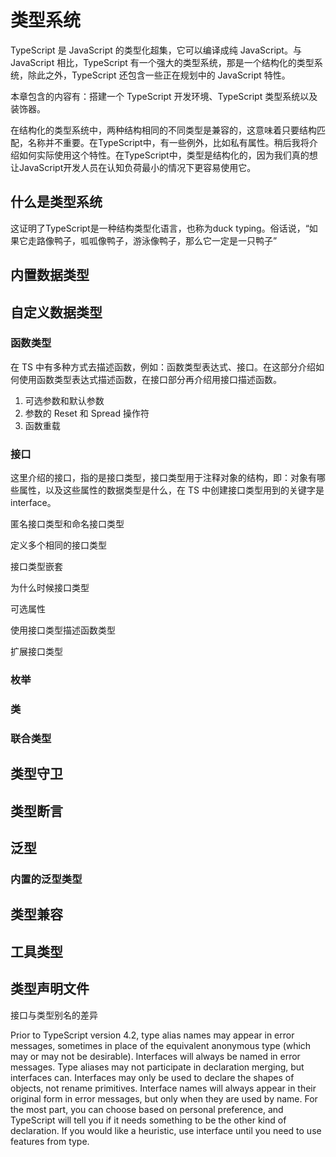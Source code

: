 # 类型系统

TypeScript 是 JavaScript 的类型化超集，它可以编译成纯 JavaScript。与 JavaScript 相比，TypeScript 有一个强大的类型系统，那是一个结构化的类型系统，除此之外，TypeScript 还包含一些正在规划中的 JavaScript 特性。

本章包含的内容有：搭建一个 TypeScript 开发环境、TypeScript 类型系统以及装饰器。

在结构化的类型系统中，两种结构相同的不同类型是兼容的，这意味着只要结构匹配，名称并不重要。在TypeScript中，有一些例外，比如私有属性。稍后我将介绍如何实际使用这个特性。在TypeScript中，类型是结构化的，因为我们真的想让JavaScript开发人员在认知负荷最小的情况下更容易使用它。

## 什么是类型系统

这证明了TypeScript是一种结构类型化语言，也称为duck typing。俗话说，“如果它走路像鸭子，呱呱像鸭子，游泳像鸭子，那么它一定是一只鸭子”

## 内置数据类型

## 自定义数据类型

### 函数类型

在 TS 中有多种方式去描述函数，例如：函数类型表达式、接口。在这部分介绍如何使用函数类型表达式描述函数，在接口部分再介绍用接口描述函数。

1. 可选参数和默认参数
2. 参数的 Reset 和 Spread 操作符
3. 函数重载

### 接口

这里介绍的接口，指的是接口类型，接口类型用于注释对象的结构，即：对象有哪些属性，以及这些属性的数据类型是什么，在 TS 中创建接口类型用到的关键字是 interface。

匿名接口类型和命名接口类型

定义多个相同的接口类型

接口类型嵌套

为什么时候接口类型

可选属性

使用接口类型描述函数类型

扩展接口类型


### 枚举

### 类

### 联合类型

## 类型守卫

## 类型断言

## 泛型

### 内置的泛型类型

## 类型兼容

## 工具类型

## 类型声明文件

接口与类型别名的差异

Prior to TypeScript version 4.2, type alias names may appear in error messages, sometimes in place of the equivalent anonymous type (which may or may not be desirable). Interfaces will always be named in error messages.
Type aliases may not participate in declaration merging, but interfaces can.
Interfaces may only be used to declare the shapes of objects, not rename primitives.
Interface names will always appear in their original form in error messages, but only when they are used by name.
For the most part, you can choose based on personal preference, and TypeScript will tell you if it needs something to be the other kind of declaration. If you would like a heuristic, use interface until you need to use features from type.

